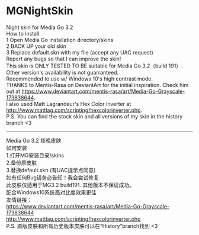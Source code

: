 # MGNightSkin
Night skin for Media Go 3.2   
How to install  
1 Open Media Go installation directory/skins  
2 BACK UP your old skin  
3 Replace default.skn with my file (accept any UAC request)  
Report any bugs so that I can improve the skin!  
This skin is ONLY TESTED TO BE suitable for Media Go 3.2（build 191）. Other version's availability is not guarranteed.  
Recommended to use w/ Windows 10's high contrast mode.  
THANKS to Mentis-Rasa on DeviantArt for the initial inspiration. Check him out at https://www.deviantart.com/mentis-rasa/art/Media-Go-Grayscale-173838644.  
I also used Matt Lagrandeur's Hex Color Inverter at http://www.mattlag.com/scripting/hexcolorinverter.php.  
P.S. You can find the stock skin and all versions of my skin in the history branch <3

-------------------------------------------------------------------------
Media Go 3.2 夜晚皮肤  
如何安装  
1.打开MG安装目录/skins  
2.备份原皮肤  
3.替换default.skn (有UAC提示点同意)  
如有任何Bug请务必告知！我会尝试修复  
此皮肤仅适用于MG3.2 build191. 其他版本不保证成功。  
配合Windows10系统高对比度效果更佳  
友情链接：  
https://www.deviantart.com/mentis-rasa/art/Media-Go-Grayscale-173838644  
http://www.mattlag.com/scripting/hexcolorinverter.php  
P.S. 原版皮肤和所有历史版本皮肤可以在“History”branch找到 <3

